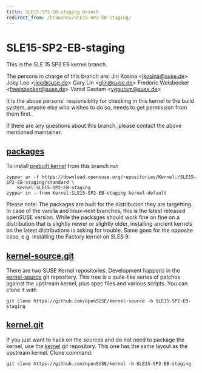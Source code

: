 ```yaml
---
title: SLE15-SP2-EB-staging branch
redirect_from: /branches/SLE15-SP2-EB-staging/
---
```

# SLE15-SP2-EB-staging
This is the SLE 15 SP2 EB kernel branch.

The persons in charge of this branch are:
Jiri Kosina <[jkosina@suse.de](mailto:jkosina@suse.de?subject=SLE15-SP2-EB-staging%20branch)>
Joey Lee <[jlee@suse.de](mailto:jlee@suse.de?subject=SLE15-SP2-EB-staging%20branch)>
Gary Lin <[glin@suse.de](mailto:glin@suse.de?subject=SLE15-SP2-EB-staging%20branch)>
Frederic Weisbecker <[fweisbecker@suse.de](mailto:fweisbecker@suse.de?subject=SLE15-SP2-EB-staging%20branch)>
Varad Gautam <[vgautam@suse.de](mailto:vgautam@suse.de?subject=SLE15-SP2-EB-staging%20branch)>

It is the above persons' responsiblity for checking in this kernel to
the build system, anyone else who wishes to do so, needs to get
permission from them first.

If there are any questions about this branch, please contact the above
mentioned maintainer.


## [packages](https://download.opensuse.org/repositories/Kernel:/SLE15-SP2-EB-staging)
To install
[prebuilt kernel](https://download.opensuse.org/repositories/Kernel:/SLE15-SP2-EB-staging)
from this branch run

```
zypper ar -f https://download.opensuse.org/repositories/Kernel:/SLE15-SP2-EB-staging/standard \
    Kernel:SLE15-SP2-EB-staging
zypper in --from Kernel:SLE15-SP2-EB-staging kernel-default
```

Please note: The packages are built for the distribution they are
targetting. In case of the vanilla and linux-next branches, this is the
latest released openSUSE version. While the packages should work fine on
fine on a distribution that is slightly newer or slightly older,
installing ancient kernels on the latest distributions is asking for
trouble. Same goes for the opposite case, e.g. installing the Factory
kernel on SLES 9.

## [kernel-source.git](https://github.com/openSUSE/kernel-source/tree/SLE15-SP2-EB-staging)
There are two SUSE Kernel repositories. Development happens in the
[kernel-source](https://github.com/openSUSE/kernel-source/tree/SLE15-SP2-EB-staging)
git repository. This tree is a quile-like series of patches against the
upstream kernel, plus spec files and various scripts. You can clone it
with

```
git clone https://github.com/openSUSE/kernel-source -b SLE15-SP2-EB-staging
```

## [kernel.git](https://github.com/openSUSE/kernel/tree/SLE15-SP2-EB-staging)
If you just want to hack on the sources and do not need to package the
kernel, use the [kernel](https://github.com/openSUSE/kernel/tree/SLE15-SP2-EB-staging)
git repository. This one has the same layout as the upstream kernel. Clone
command:

```
git clone https://github.com/openSUSE/kernel -b SLE15-SP2-EB-staging
```


